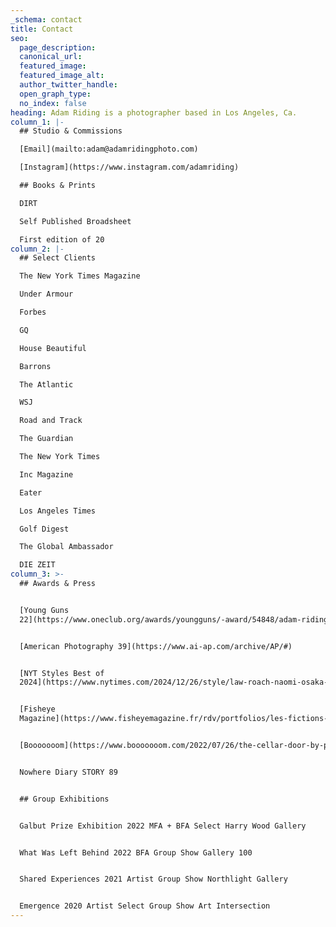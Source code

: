 ```yaml
---
_schema: contact
title: Contact
seo:
  page_description:
  canonical_url:
  featured_image:
  featured_image_alt:
  author_twitter_handle:
  open_graph_type:
  no_index: false
heading: Adam Riding is a photographer based in Los Angeles, Ca.
column_1: |-
  ## Studio & Commissions

  [Email](mailto:adam@adamridingphoto.com)

  [Instagram](https://www.instagram.com/adamriding)

  ## Books & Prints

  DIRT

  Self Published Broadsheet

  First edition of 20
column_2: |-
  ## Select Clients

  The New York Times Magazine

  Under Armour

  Forbes

  GQ

  House Beautiful

  Barrons

  The Atlantic

  WSJ

  Road and Track

  The Guardian

  The New York Times

  Inc Magazine

  Eater

  Los Angeles Times

  Golf Digest

  The Global Ambassador

  DIE ZEIT
column_3: >-
  ## Awards & Press


  [Young Guns
  22](https://www.oneclub.org/awards/youngguns/-award/54848/adam-riding/)


  [American Photography 39](https://www.ai-ap.com/archive/AP/#)


  [NYT Styles Best of
  2024](https://www.nytimes.com/2024/12/26/style/law-roach-naomi-osaka-rnc-fashion-culture-photos.html)


  [Fisheye
  Magazine](https://www.fisheyemagazine.fr/rdv/portfolios/les-fictions-de-la-nuit-noire-par-adam-riding/)


  [Booooooom](https://www.booooooom.com/2022/07/26/the-cellar-door-by-photographer-adam-riding/)


  Nowhere Diary STORY 89


  ## Group Exhibitions


  Galbut Prize Exhibition 2022 MFA + BFA Select Harry Wood Gallery


  What Was Left Behind 2022 BFA Group Show Gallery 100


  Shared Experiences 2021 Artist Group Show Northlight Gallery


  Emergence 2020 Artist Select Group Show Art Intersection
---
```

